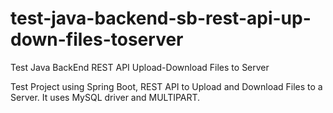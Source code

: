 # test-java-backend-sb-rest-api-up-down-files-toserver
Test Java BackEnd REST API Upload-Download Files to Server

Test Project using Spring Boot, REST API to Upload and 
Download Files to a Server. It uses MySQL driver and
MULTIPART.

